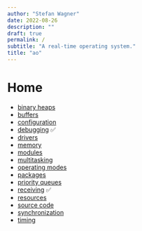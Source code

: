 ```yaml
---
author: "Stefan Wagner"
date: 2022-08-26
description: ""
draft: true
permalink: /
subtitle: "A real-time operating system."
title: "ao"
---
```


# Home

- [binary heaps](binary-heaps.md)
- [buffers](buffers.md)
- [configuration](configuration.md)
- [debugging](debugging.md) ✅
- [drivers](drivers.md)
- [memory](memory.md)
- [modules](modules/index.md)
- [multitasking](multitasking.md)
- [operating modes](operating-modes.md)
- [packages](packages.md)
- [priority queues](priority-queues.md)
- [receiving](receiving.md) ✅
- [resources](resources.md)
- [source code](source-code.md)
- [synchronization](synchronization.md)
- [timing](timing.md)
